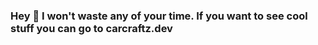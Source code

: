 ### Hey 👋 I won't waste any of your time. If you want to see cool stuff you can go to carcraftz.dev
